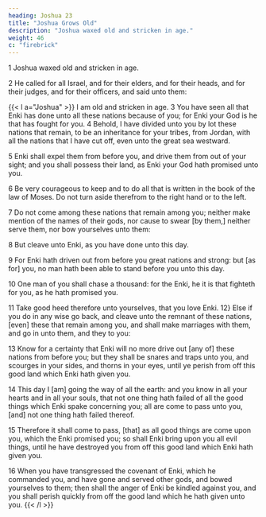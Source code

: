 ```yaml
---
heading: Joshua 23
title: "Joshua Grows Old"
description: "Joshua waxed old and stricken in age."
weight: 46
c: "firebrick"
---
```



1 Joshua waxed old and stricken in age.

2 He called for all Israel, and for their elders, and for their heads, and for their judges, and for their officers, and said unto them:

{{< l a="Joshua" >}}
I am old and stricken in age. 3 You have seen all that Enki has done unto all these nations because of you; for Enki your God is he that has fought for you. 4 Behold, I have divided unto you by lot these nations that remain, to be an inheritance for your tribes, from Jordan, with all the nations that I have cut off, even unto the great sea westward.

5 Enki shall expel them from before you, and drive them from out of your sight; and you shall possess their land, as Enki your God hath promised unto you. 

6 Be very courageous to keep and to do all that is written in the book of the law of Moses. Do not turn aside therefrom to the right hand or to the left.

7 Do not come among these nations that remain among you; neither make mention of the names of their gods, nor cause to swear [by them,] neither serve them, nor bow yourselves unto them: 

8 But cleave unto Enki, as you have done unto this day.

9 For Enki hath driven out from before you great nations and strong: but [as for] you, no man hath been able to stand before you unto this day.

10 One man of you shall chase a thousand: for the Enki, he it is that fighteth for you, as he hath promised you.

11 Take good heed therefore unto yourselves, that you love Enki. 12} Else if you do in any wise go back, and cleave unto the remnant of these nations, [even] these that remain among you, and shall make marriages with them, and go in unto them, and they to you: 

13 Know for a certainty that Enki will no more drive out [any of] these nations from before you; but they shall be snares and traps unto you, and scourges in your sides, and thorns in your eyes, until ye perish from off this good land which Enki hath given you.

14 This day I [am] going the way of all the earth: and you know in all your hearts and in all your souls, that not one thing hath failed of all the good things which Enki spake concerning you; all are come to pass unto you, [and] not one thing hath failed thereof.

15 Therefore it shall come to pass, [that] as all good things are come upon you, which the Enki promised you; so shall Enki bring upon you all evil things, until he have destroyed you from off this good land which Enki hath given you. 

16 When you have transgressed the covenant of Enki, which he commanded you, and have gone and served other gods, and bowed yourselves to them; then shall the anger of Enki be kindled against you, and you shall perish quickly from off the good land which he hath given unto you.
{{< /l >}}
